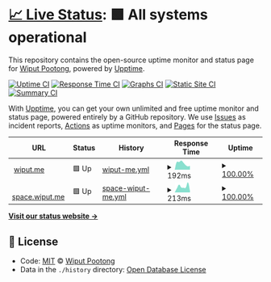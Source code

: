 # [📈 Live Status](https://status.wi.in.th): <!--live status--> **🟩 All systems operational**

This repository contains the open-source uptime monitor and status page for [Wiput Pootong](https://cv.wiput.me), powered by [Upptime](https://github.com/upptime/upptime).

[![Uptime CI](https://github.com/koj-co/upptime/workflows/Uptime%20CI/badge.svg)](https://github.com/koj-co/upptime/actions?query=workflow%3A%22Uptime+CI%22)
[![Response Time CI](https://github.com/koj-co/upptime/workflows/Response%20Time%20CI/badge.svg)](https://github.com/koj-co/upptime/actions?query=workflow%3A%22Response+Time+CI%22)
[![Graphs CI](https://github.com/koj-co/upptime/workflows/Graphs%20CI/badge.svg)](https://github.com/koj-co/upptime/actions?query=workflow%3A%22Graphs+CI%22)
[![Static Site CI](https://github.com/koj-co/upptime/workflows/Static%20Site%20CI/badge.svg)](https://github.com/koj-co/upptime/actions?query=workflow%3A%22Static+Site+CI%22)
[![Summary CI](https://github.com/koj-co/upptime/workflows/Summary%20CI/badge.svg)](https://github.com/koj-co/upptime/actions?query=workflow%3A%22Summary+CI%22)

With [Upptime](https://upptime.js.org), you can get your own unlimited and free uptime monitor and status page, powered entirely by a GitHub repository. We use [Issues](https://github.com/wiput1999/uptime/issues) as incident reports, [Actions](https://github.com/wiput1999/uptime/actions) as uptime monitors, and [Pages](https://status.wi.in.th) for the status page.

<!--start: status pages-->
<!-- This summary is generated by Upptime (https://github.com/upptime/upptime) -->
<!-- Do not edit this manually, your changes will be overwritten -->
<!-- prettier-ignore -->
| URL | Status | History | Response Time | Uptime |
| --- | ------ | ------- | ------------- | ------ |
| <img alt="" src="https://icons.duckduckgo.com/ip3/wiput.me.ico" height="13"> [wiput.me](https://wiput.me) | 🟩 Up | [wiput-me.yml](https://github.com/wiput1999/uptime/commits/HEAD/history/wiput-me.yml) | <details><summary><img alt="Response time graph" src="./graphs/wiput-me/response-time-week.png" height="20"> 192ms</summary><br><a href="https://status.wiput.me/history/wiput-me"><img alt="Response time 154" src="https://img.shields.io/endpoint?url=https%3A%2F%2Fraw.githubusercontent.com%2Fwiput1999%2Fuptime%2FHEAD%2Fapi%2Fwiput-me%2Fresponse-time.json"></a><br><a href="https://status.wiput.me/history/wiput-me"><img alt="24-hour response time 148" src="https://img.shields.io/endpoint?url=https%3A%2F%2Fraw.githubusercontent.com%2Fwiput1999%2Fuptime%2FHEAD%2Fapi%2Fwiput-me%2Fresponse-time-day.json"></a><br><a href="https://status.wiput.me/history/wiput-me"><img alt="7-day response time 192" src="https://img.shields.io/endpoint?url=https%3A%2F%2Fraw.githubusercontent.com%2Fwiput1999%2Fuptime%2FHEAD%2Fapi%2Fwiput-me%2Fresponse-time-week.json"></a><br><a href="https://status.wiput.me/history/wiput-me"><img alt="30-day response time 171" src="https://img.shields.io/endpoint?url=https%3A%2F%2Fraw.githubusercontent.com%2Fwiput1999%2Fuptime%2FHEAD%2Fapi%2Fwiput-me%2Fresponse-time-month.json"></a><br><a href="https://status.wiput.me/history/wiput-me"><img alt="1-year response time 170" src="https://img.shields.io/endpoint?url=https%3A%2F%2Fraw.githubusercontent.com%2Fwiput1999%2Fuptime%2FHEAD%2Fapi%2Fwiput-me%2Fresponse-time-year.json"></a></details> | <details><summary><a href="https://status.wiput.me/history/wiput-me">100.00%</a></summary><a href="https://status.wiput.me/history/wiput-me"><img alt="All-time uptime 99.99%" src="https://img.shields.io/endpoint?url=https%3A%2F%2Fraw.githubusercontent.com%2Fwiput1999%2Fuptime%2FHEAD%2Fapi%2Fwiput-me%2Fuptime.json"></a><br><a href="https://status.wiput.me/history/wiput-me"><img alt="24-hour uptime 100.00%" src="https://img.shields.io/endpoint?url=https%3A%2F%2Fraw.githubusercontent.com%2Fwiput1999%2Fuptime%2FHEAD%2Fapi%2Fwiput-me%2Fuptime-day.json"></a><br><a href="https://status.wiput.me/history/wiput-me"><img alt="7-day uptime 100.00%" src="https://img.shields.io/endpoint?url=https%3A%2F%2Fraw.githubusercontent.com%2Fwiput1999%2Fuptime%2FHEAD%2Fapi%2Fwiput-me%2Fuptime-week.json"></a><br><a href="https://status.wiput.me/history/wiput-me"><img alt="30-day uptime 100.00%" src="https://img.shields.io/endpoint?url=https%3A%2F%2Fraw.githubusercontent.com%2Fwiput1999%2Fuptime%2FHEAD%2Fapi%2Fwiput-me%2Fuptime-month.json"></a><br><a href="https://status.wiput.me/history/wiput-me"><img alt="1-year uptime 99.99%" src="https://img.shields.io/endpoint?url=https%3A%2F%2Fraw.githubusercontent.com%2Fwiput1999%2Fuptime%2FHEAD%2Fapi%2Fwiput-me%2Fuptime-year.json"></a></details>
| <img alt="" src="https://icons.duckduckgo.com/ip3/space.wiput.me.ico" height="13"> [space.wiput.me](https://space.wiput.me) | 🟩 Up | [space-wiput-me.yml](https://github.com/wiput1999/uptime/commits/HEAD/history/space-wiput-me.yml) | <details><summary><img alt="Response time graph" src="./graphs/space-wiput-me/response-time-week.png" height="20"> 213ms</summary><br><a href="https://status.wiput.me/history/space-wiput-me"><img alt="Response time 212" src="https://img.shields.io/endpoint?url=https%3A%2F%2Fraw.githubusercontent.com%2Fwiput1999%2Fuptime%2FHEAD%2Fapi%2Fspace-wiput-me%2Fresponse-time.json"></a><br><a href="https://status.wiput.me/history/space-wiput-me"><img alt="24-hour response time 209" src="https://img.shields.io/endpoint?url=https%3A%2F%2Fraw.githubusercontent.com%2Fwiput1999%2Fuptime%2FHEAD%2Fapi%2Fspace-wiput-me%2Fresponse-time-day.json"></a><br><a href="https://status.wiput.me/history/space-wiput-me"><img alt="7-day response time 213" src="https://img.shields.io/endpoint?url=https%3A%2F%2Fraw.githubusercontent.com%2Fwiput1999%2Fuptime%2FHEAD%2Fapi%2Fspace-wiput-me%2Fresponse-time-week.json"></a><br><a href="https://status.wiput.me/history/space-wiput-me"><img alt="30-day response time 274" src="https://img.shields.io/endpoint?url=https%3A%2F%2Fraw.githubusercontent.com%2Fwiput1999%2Fuptime%2FHEAD%2Fapi%2Fspace-wiput-me%2Fresponse-time-month.json"></a><br><a href="https://status.wiput.me/history/space-wiput-me"><img alt="1-year response time 210" src="https://img.shields.io/endpoint?url=https%3A%2F%2Fraw.githubusercontent.com%2Fwiput1999%2Fuptime%2FHEAD%2Fapi%2Fspace-wiput-me%2Fresponse-time-year.json"></a></details> | <details><summary><a href="https://status.wiput.me/history/space-wiput-me">100.00%</a></summary><a href="https://status.wiput.me/history/space-wiput-me"><img alt="All-time uptime 99.99%" src="https://img.shields.io/endpoint?url=https%3A%2F%2Fraw.githubusercontent.com%2Fwiput1999%2Fuptime%2FHEAD%2Fapi%2Fspace-wiput-me%2Fuptime.json"></a><br><a href="https://status.wiput.me/history/space-wiput-me"><img alt="24-hour uptime 100.00%" src="https://img.shields.io/endpoint?url=https%3A%2F%2Fraw.githubusercontent.com%2Fwiput1999%2Fuptime%2FHEAD%2Fapi%2Fspace-wiput-me%2Fuptime-day.json"></a><br><a href="https://status.wiput.me/history/space-wiput-me"><img alt="7-day uptime 100.00%" src="https://img.shields.io/endpoint?url=https%3A%2F%2Fraw.githubusercontent.com%2Fwiput1999%2Fuptime%2FHEAD%2Fapi%2Fspace-wiput-me%2Fuptime-week.json"></a><br><a href="https://status.wiput.me/history/space-wiput-me"><img alt="30-day uptime 100.00%" src="https://img.shields.io/endpoint?url=https%3A%2F%2Fraw.githubusercontent.com%2Fwiput1999%2Fuptime%2FHEAD%2Fapi%2Fspace-wiput-me%2Fuptime-month.json"></a><br><a href="https://status.wiput.me/history/space-wiput-me"><img alt="1-year uptime 100.00%" src="https://img.shields.io/endpoint?url=https%3A%2F%2Fraw.githubusercontent.com%2Fwiput1999%2Fuptime%2FHEAD%2Fapi%2Fspace-wiput-me%2Fuptime-year.json"></a></details>

<!--end: status pages-->

[**Visit our status website →**](https://status.wi.in.th)

## 📄 License

- Code: [MIT](./LICENSE) © [Wiput Pootong](https://cv.wiput.me)
- Data in the `./history` directory: [Open Database License](https://opendatacommons.org/licenses/odbl/1-0/)
